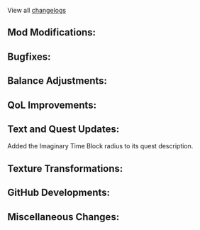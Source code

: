 
View all [changelogs](https://github.com/Divine-Journey-2/Divine-Journey-2/tree/main/changelog)

## Mod Modifications:



## Bugfixes:



## Balance Adjustments:



## QoL Improvements:



## Text and Quest Updates:

Added the Imaginary Time Block radius to its quest description.

## Texture Transformations:



## GitHub Developments:



## Miscellaneous Changes:

